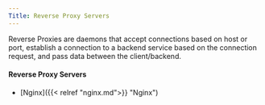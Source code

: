 ```yaml
---
Title: Reverse Proxy Servers
---
```


Reverse Proxies are daemons that accept connections based on host or port, establish a connection to a backend service based on the connection request, and pass data between the client/backend.

#### Reverse Proxy Servers

- [Nginx]({{< relref "nginx.md">}} "Nginx")
